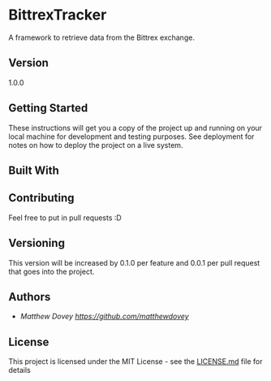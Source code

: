 # BittrexTracker
A framework to retrieve data from the Bittrex exchange.

## Version

1.0.0

## Getting Started

These instructions will get you a copy of the project up and running on your local machine for development and testing purposes. See deployment for notes on how to deploy the project on a live system.

## Built With

## Contributing

Feel free to put in pull requests :D

## Versioning

This version will be increased by 0.1.0 per feature and 0.0.1 per pull request that goes into the project.

## Authors

* *Matthew Dovey* *https://github.com/matthewdovey*

## License

This project is licensed under the MIT License - see the [LICENSE.md](LICENSE.md) file for details
